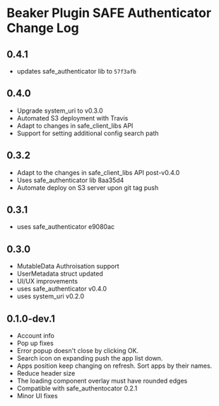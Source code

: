 # Beaker Plugin SAFE Authenticator Change Log

## 0.4.1
- updates safe_authenticator lib to `57f3afb`

## 0.4.0
- Upgrade system_uri to v0.3.0
- Automated S3 deployment with Travis
- Adapt to changes in safe_client_libs API
- Support for setting additional config search path

## 0.3.2
- Adapt to the changes in safe_client_libs API post-v0.4.0
- Uses safe_authenticator lib 8aa35d4
- Automate deploy on S3 server upon git tag push

## 0.3.1
- uses safe_authenticator e9080ac

## 0.3.0

- MutableData Authroisation support
- UserMetadata struct updated
- UI/UX improvements
- uses safe_authenticator v0.4.0
- uses system_uri v0.2.0

## 0.1.0-dev.1

- Account info
- Pop up fixes
- Error popup doesn't close by clicking OK.
- Search icon on expanding push the app list down.
- Apps position keep changing on refresh. Sort apps by their names.
- Reduce header size
- The loading component overlay must have rounded edges
- Compatible with safe_authentocator 0.2.1
- Minor UI fixes
